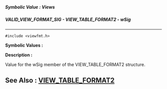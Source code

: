##### Symbolic Value : Views
##### VALID_VIEW_FORMAT_SIG - VIEW_TABLE_FORMAT2 - wSig
---
```
#include <viewfmt.h>
```

**Symbolic Values :**



**Description :**

Value for the wSig member of the VIEW_TABLE_FORMAT2 structure.


**See Also :**
[VIEW_TABLE_FORMAT2](/domino-c-api-docs/reference/Data/VIEW_TABLE_FORMAT2)
---
